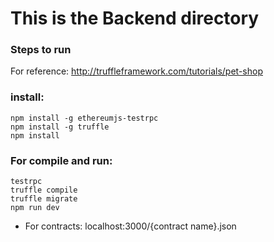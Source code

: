 # This is the Backend directory

### Steps to run
For reference: http://truffleframework.com/tutorials/pet-shop

### install:
```
npm install -g ethereumjs-testrpc
npm install -g truffle
npm install
```

### For compile and run:
```
testrpc
truffle compile
truffle migrate
npm run dev
```

* For contracts: localhost:3000/{contract name}.json

